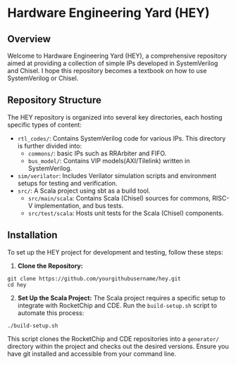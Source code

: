 # Hardware Engineering Yard (HEY)

## Overview

Welcome to Hardware Engineering Yard (HEY), a comprehensive repository aimed at providing a collection of simple IPs developed in SystemVerilog and Chisel. I hope this repository becomes a textbook on how to use SystemVerilog or Chisel.

## Repository Structure

The HEY repository is organized into several key directories, each hosting specific types of content:

-   `rtl_codes/`: Contains SystemVerilog code for various IPs. This directory is further divided into:
    -   `commons/`: basic IPs such as RRArbiter and FIFO.
    -   `bus_model/`: Contains VIP models(AXI/Tilelink) written in SystemVerilog.
-   `sim/verilator`: Includes Verilator simulation scripts and environment setups for testing and verification.
-   `src/`: A Scala project using sbt as a build tool. 
    -   `src/main/scala`: Contains Scala (Chisel) sources for commons, RISC-V implementation, and bus tests.
    -   `src/test/scala`: Hosts unit tests for the Scala (Chisel) components.

## Installation

To set up the HEY project for development and testing, follow these steps:

1.  **Clone the Repository:**
    
```shell
git clone https://github.com/yourgithubusername/hey.git
cd hey
```
    
2.  **Set Up the Scala Project:** The Scala project requires a specific setup to integrate with RocketChip and CDE. Run the `build-setup.sh` script to automate this process:
    
```shell
./build-setup.sh
```
This script clones the RocketChip and CDE repositories into a `generator/` directory within the project and checks out the desired versions. Ensure you have git installed and accessible from your command line.
